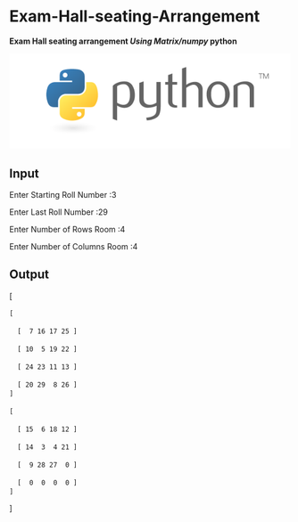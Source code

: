 # Exam-Hall-seating-Arrangement
**Exam Hall seating arrangement _Using Matrix/numpy_ python**

![Python logo](logo.png)

  ## Input


Enter Starting Roll Number :3

Enter Last Roll Number :29

Enter Number of Rows Room :4

Enter Number of Columns Room :4
   ## Output
[ 
  
    [ 
  
      [  7 16 17 25 ]

      [ 10  5 19 22 ]
  
      [ 24 23 11 13 ]
  
      [ 20 29  8 26 ] 
    ]

    [
  
      [ 15  6 18 12 ]
  
      [ 14  3  4 21 ]
  
      [  9 28 27  0 ]
  
      [  0  0  0  0 ] 
    ]
   
  ]
